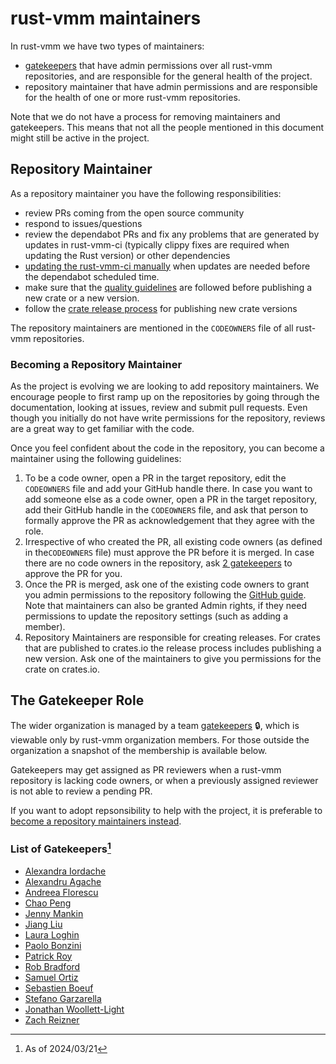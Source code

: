 # rust-vmm maintainers

In rust-vmm we have two types of maintainers:
- [gatekeepers](#gatekeepers) that have admin permissions over all rust-vmm
  repositories, and are responsible for the general health of the project.
- repository maintainer that have admin permissions and are responsible for
  the health of one or more rust-vmm repositories.

Note that we do not have a process for removing maintainers and gatekeepers.
This means that not all the people mentioned in this document might still be
active in the project.

## Repository Maintainer

As a repository maintainer you have the following responsibilities:
- review PRs coming from the open source community
- respond to issues/questions
- review the dependabot PRs and fix any problems that are generated by updates
  in rust-vmm-ci (typically clippy fixes are required when updating the Rust
  version) or other dependencies
- [updating the rust-vmm-ci manually](CONTRIBUTING.md#updating-the-rust-vmm-ci)
  when updates are needed before the dependabot scheduled time.
- make sure that the
  [quality guidelines](README.md#publishing-on-cratesio---requirements-list)
  are followed before publishing a new crate or a new version.
- follow the [crate release process](docs/crate_release.md) for
  publishing new crate versions

The repository maintainers are mentioned in the `CODEOWNERS` file of all
rust-vmm repositories.

### Becoming a Repository Maintainer

As the project is evolving we are looking to add repository maintainers. We
encourage people to first ramp up on the repositories by going through the
documentation, looking at issues, review and submit pull requests. Even though
you initially do not have write permissions for the repository, reviews are a
great way to get familiar with the code.

Once you feel confident about the code in the repository, you can become a
maintainer using the following guidelines:

1. To be a code owner, open a PR in the target repository, edit the `CODEOWNERS`
file and add your GitHub handle there. In case you want to add someone else as
a code owner, open a PR in the target repository, add their GitHub handle in
the `CODEOWNERS` file, and ask that person to formally approve the PR as
acknowledgement that they agree with the role.
2. Irrespective of who created the PR, all existing code owners (as defined in
the`CODEOWNERS` file) must approve the PR before it is merged. In case
there are no code owners in the repository, ask [2 gatekeepers](#gatekeepers)
to approve the PR for you.
3. Once the PR is merged, ask one of the existing code owners to grant you
admin permissions to the repository following the
[GitHub guide](https://docs.github.com/en/enterprise-server@3.0/organizations/managing-access-to-your-organizations-repositories/adding-outside-collaborators-to-repositories-in-your-organization#adding-outside-collaborators-to-a-repository).
Note that maintainers can also be granted Admin rights, if they need
permissions to update the repository settings (such as adding a member).
4. Repository Maintainers are responsible for creating releases. For crates
that are published to crates.io the release process includes publishing a new
version. Ask one of the maintainers to give you permissions for the crate
on crates.io.

## The Gatekeeper Role

The wider organization is managed by a team
[gatekeepers](https://github.com/orgs/rust-vmm/teams/gatekeepers) 🔒,
which is viewable only by rust-vmm organization members.  For those
outside the organization a snapshot of the membership is available below.

Gatekeepers may get assigned as PR reviewers when a rust-vmm
repository is lacking code owners, or when a previously assigned reviewer is not
able to review a pending PR.

If you want to adopt repsonsibility to help with the project, it is preferable
to
[become a repository maintainers instead](#becoming-a-repository-maintainer).

### List of Gatekeepers[^1]

- [Alexandra Iordache](https://github.com/aghecenco)
- [Alexandru Agache](https://github.com/alexandruag)
- [Andreea Florescu](https://github.com/andreeaflorescu)
- [Chao Peng](https://github.com/chao-p)
- [Jenny Mankin](https://github.com/jennymankin)
- [Jiang Liu](https://github.com/jiangliu)
- [Laura Loghin](https://github.com/lauralt)
- [Paolo Bonzini](https://github.com/bonzini)
- [Patrick Roy](https://github.com/roypat)
- [Rob Bradford](https://github.com/rbradford)
- [Samuel Ortiz](https://github.com/sameo)
- [Sebastien Boeuf](https://github.com/sboeuf)
- [Stefano Garzarella](https://github.com/stefano-garzarella)
- [Jonathan Woollett-Light](https://github.com/JonathanWoollett-Light)
- [Zach Reizner](https://github.com/zachreizner)

[^1]: As of 2024/03/21
